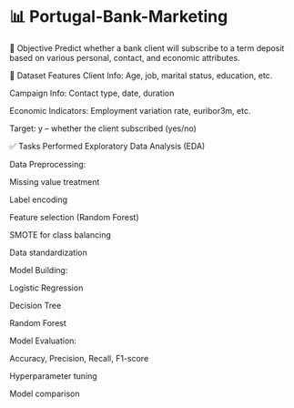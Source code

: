 # 📊 Portugal-Bank-Marketing
📌 Objective
Predict whether a bank client will subscribe to a term deposit based on various personal, contact, and economic attributes.

🧰 Dataset Features
Client Info: Age, job, marital status, education, etc.

Campaign Info: Contact type, date, duration

Economic Indicators: Employment variation rate, euribor3m, etc.

Target: y – whether the client subscribed (yes/no)

✅ Tasks Performed
Exploratory Data Analysis (EDA)

Data Preprocessing:

Missing value treatment

Label encoding

Feature selection (Random Forest)

SMOTE for class balancing

Data standardization

Model Building:

Logistic Regression

Decision Tree

Random Forest

Model Evaluation:

Accuracy, Precision, Recall, F1-score

Hyperparameter tuning

Model comparison
